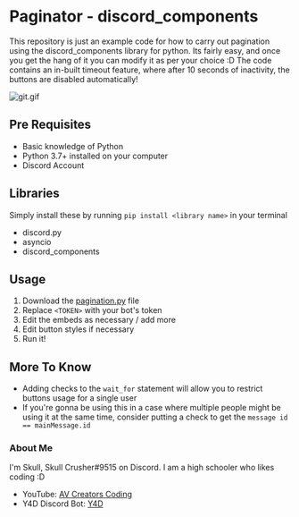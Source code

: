 # Paginator - discord_components
This repository is just an example code for how to carry out pagination using the discord_components library for python. Its fairly easy, and once you get the hang of it you can modify it as per your choice :D
The code contains an in-built timeout feature, where after 10 seconds of inactivity, the buttons are disabled automatically!

![git.gif](https://github.com/SkullCrusher0003/paginator/blob/main/git.gif)

## Pre Requisites
- Basic knowledge of Python
- Python 3.7+ installed on your computer
- Discord Account

## Libraries
Simply install these by running `pip install <library name>` in your terminal
- discord.py
- asyncio
- discord_components

## Usage
1. Download the [pagination.py](https://github.com/SkullCrusher0003/paginator/blob/main/pagination.py) file
2. Replace `<TOKEN>` with your bot's token
3. Edit the embeds as necessary / add more
4. Edit button styles if necessary
5. Run it!

## More To Know
- Adding checks to the `wait_for` statement will allow you to restrict buttons usage for a single user
- If you're gonna be using this in a case where multiple people might be using it at the same time, consider putting a check to get the `message id == mainMessage.id`

### About Me
I'm Skull, Skull Crusher#9515 on Discord. I am a high schooler who likes coding :D

- YouTube: [AV Creators Coding](https://www.youtube.com/channel/UCcWfrKzR9cm-QKUZKAcxLXQ)
- Y4D Discord Bot: [Y4D](https://dsc.gg/y4d)
